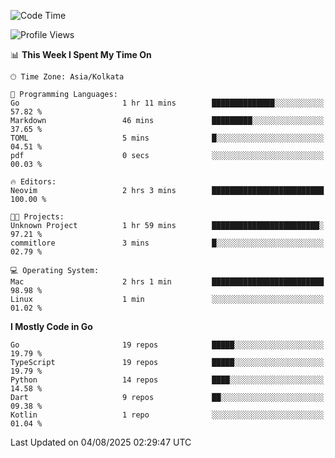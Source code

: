 <!--START_SECTION:waka-->
![Code Time](http://img.shields.io/badge/Code%20Time-93%20hrs%2045%20mins-blue)

![Profile Views](http://img.shields.io/badge/Profile%20Views-81-blue)

📊 **This Week I Spent My Time On** 

```text
🕑︎ Time Zone: Asia/Kolkata

💬 Programming Languages: 
Go                       1 hr 11 mins        ██████████████░░░░░░░░░░░   57.82 % 
Markdown                 46 mins             █████████░░░░░░░░░░░░░░░░   37.65 % 
TOML                     5 mins              █░░░░░░░░░░░░░░░░░░░░░░░░   04.51 % 
pdf                      0 secs              ░░░░░░░░░░░░░░░░░░░░░░░░░   00.03 % 

🔥 Editors: 
Neovim                   2 hrs 3 mins        █████████████████████████   100.00 % 

🐱‍💻 Projects: 
Unknown Project          1 hr 59 mins        ████████████████████████░   97.21 % 
commitlore               3 mins              █░░░░░░░░░░░░░░░░░░░░░░░░   02.79 % 

💻 Operating System: 
Mac                      2 hrs 1 min         █████████████████████████   98.98 % 
Linux                    1 min               ░░░░░░░░░░░░░░░░░░░░░░░░░   01.02 % 
```

**I Mostly Code in Go** 

```text
Go                       19 repos            █████░░░░░░░░░░░░░░░░░░░░   19.79 % 
TypeScript               19 repos            █████░░░░░░░░░░░░░░░░░░░░   19.79 % 
Python                   14 repos            ████░░░░░░░░░░░░░░░░░░░░░   14.58 % 
Dart                     9 repos             ██░░░░░░░░░░░░░░░░░░░░░░░   09.38 % 
Kotlin                   1 repo              ░░░░░░░░░░░░░░░░░░░░░░░░░   01.04 % 
```




 Last Updated on 04/08/2025 02:29:47 UTC
<!--END_SECTION:waka-->
